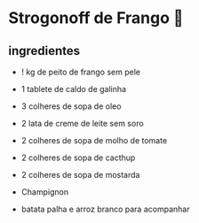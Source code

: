 # Strogonoff de Frango :chicken:

## ingredientes

- ! kg de peito de frango sem pele

- 1 tablete de caldo de galinha

- 3 colheres de sopa de oleo

- 2 lata de creme de leite sem soro

- 2 colheres de sopa de molho de tomate

- 2 colheres de sopa de cacthup

- 2 colheres de sopa de mostarda

- Champignon

- batata palha e arroz branco para acompanhar

  







